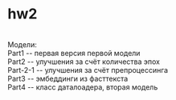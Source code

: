 # hw2
 <br>
Модели:<br>
Part1 -- первая версия первой модели<br>
Part2 -- улучшения за счёт количества эпох<br>
Part-2-1 -- улучшения за счёт препроцессинга<br>
Part3 -- эмбеддинги из фасттекста<br>
Part4 -- класс даталоадера, вторая модель<br>
